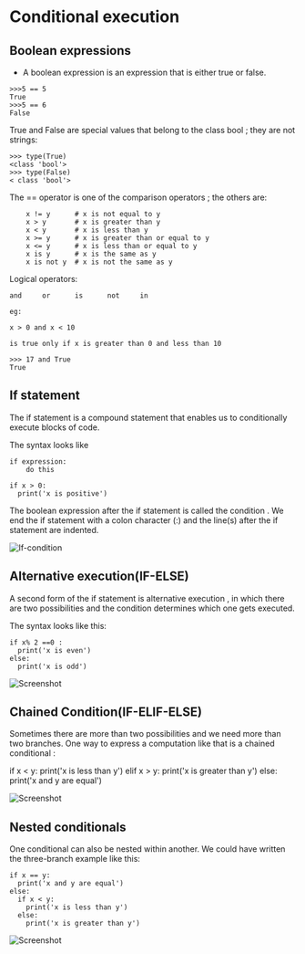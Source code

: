 #  Conditional execution

## Boolean expressions

   * A boolean expression is an expression that is either true or false. 
  
```
>>>5 == 5
True
>>>5 == 6
False
```
True and False are special values that belong to the class bool ; they are not strings:
```
>>> type(True)
<class 'bool'>
>>> type(False)
< class 'bool'>
```

The == operator is one of the comparison operators ; the others are: 

```
    x != y      # x is not equal to y
    x > y       # x is greater than y
    x < y       # x is less than y
    x >= y      # x is greater than or equal to y
    x <= y      # x is less than or equal to y
    x is y      # x is the same as y 
    x is not y  # x is not the same as y

```

Logical operators:

```
and     or      is      not     in

```

```
eg:

x > 0 and x < 10

is true only if x is greater than 0 and less than 10

>>> 17 and True
True
```
## If statement
The if statement is a compound statement that enables us to conditionally execute blocks of code.

The syntax looks like
```
if expression:
    do this

```

```
if x > 0:
  print('x is positive')
```

The boolean expression after the if statement is called the condition . We end the if statement with a colon character (:) and the line(s) after the if statement are indented.

![If-condition](diagram-3.png)

## Alternative execution(IF-ELSE)

A second form of the if statement is alternative execution , in which there are two possibilities and the condition determines which one gets executed. 

The syntax looks like this:
```
if x% 2 ==0 :
  print('x is even')
else:
  print('x is odd')
```

![Screenshot](diagram-2.png)

## Chained Condition(IF-ELIF-ELSE)

Sometimes there are more than two possibilities and we need more than two branches. One way to express a computation like that is a
chained conditional :

if x < y:
  print('x is less than y')
elif x > y:
  print('x is greater than y')
else:
  print('x and y are equal')

![Screenshot](diagram-3.png)

## Nested conditionals

One conditional can also be nested within another. We could have written the three-branch example like this:
```
if x == y:
  print('x and y are equal')
else:
  if x < y:
    print('x is less than y')
  else:
    print('x is greater than y')
```
![Screenshot](diagram-4.png)

